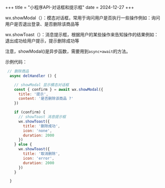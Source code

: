 +++
title = "小程序API-对话框和提示框"
date = 2024-12-27
+++

wx.showModal（）：模态对话框，常用于询问用户是否执行一些操作例如：询问用户是否退出登录、是否删除该商品等

wx.showToast（）：消息提示框，根据用户的某些操作来告知操作的结果例如：退出成功给用户提示，提示删除成功等

注意，showModal()是异步函数，需要用到`async+await`的方法。

示例代码：

```js
 // 删除商品
  async delHandler () {

    // showModal 显示模态对话框
    const { confirm } = await wx.showModal({
      title: '提示',
      content: '是否删除该商品 ?'
    })

    if (confirm) {
      // showToast 消息提示框
      wx.showToast({
        title: '删除成功',
        icon: 'none',
        duration: 2000
      })
    } else {
      wx.showToast({
        title: '取消删除',
        icon: 'error',
        duration: 2000
      })
    }

  }
```
